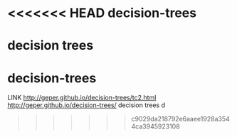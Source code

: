 <<<<<<< HEAD
decision-trees
==============

decision trees
=======
# decision-trees
LINK http://geper.github.io/decision-trees/tc2.html
http://geper.github.io/decision-trees/
decision trees
d
>>>>>>> c9029da218792e6aaee1928a3544ca3945923108
